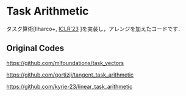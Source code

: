 # Task Arithmetic

タスク算術[Ilharco+, [ICLR'23](https://openreview.net/forum?id=6t0Kwf8-jrj)
]を実装し，アレンジを加えたコードです．

## Original Codes
https://github.com/mlfoundations/task_vectors

https://github.com/gortizji/tangent_task_arithmetic

https://github.com/kyrie-23/linear_task_arithmetic